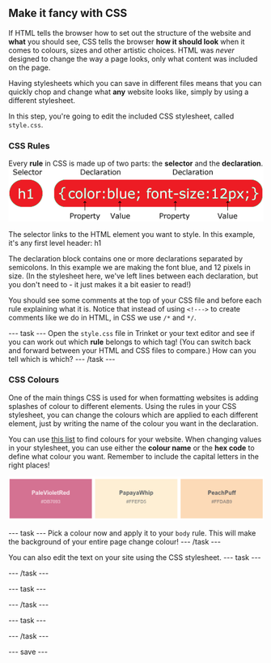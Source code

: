 ## Make it fancy with CSS

If HTML tells the browser how to set out the structure of the website and **what** you should see, CSS tells the browser **how it should look** when it comes to colours, sizes and other artistic choices. HTML was *never* designed to change the way a page looks, only what content was included on the page. 

Having stylesheets which you can save in different files means that you can quickly chop and change what **any** website looks like, simply by using a different stylesheet. 

In this step, you're going to edit the included CSS stylesheet, called ```style.css```.

### CSS Rules
Every **rule** in CSS is made up of two parts: the **selector** and the **declaration**.
![CSS Rule](images/css-rule.png)

The selector links to the HTML element you want to style. In this example, it's any first level header: h1

The declaration block contains one or more declarations separated by semicolons. In this example we are making the font blue, and 12 pixels in size. (In the stylesheet here, we've left lines between each declaration, but you don't need to - it just makes it a bit easier to read!) 

You should see some comments at the top of your CSS file and before each rule explaining what it is. Notice that instead of using ```<!--->``` to create comments like we do in HTML, in CSS we use ```/*``` and ```*/```.  

--- task ---
Open the ```style.css``` file in Trinket or your text editor and see if you can work out which **rule** belongs to which tag! (You can switch back and forward between your HTML and CSS files to compare.) How can you tell which is which?
--- /task ---

### CSS Colours
One of the main things CSS is used for when formatting websites is adding splashes of colour to different elements. Using the rules in your CSS stylesheet, you can change the colours which are applied to each different element, just by writing the name of the colour you want in the declaration.

You can use [this list](https://www.w3schools.com/cssref/css_colors.asp) to find colours for your website. When changing values in your stylesheet, you can use either the **colour name** or the **hex code** to define what colour you want. Remember to include the capital letters in the right places!  

![CSS colour examples PaleVioletRed, PapayaWhip and PeachPuff](images/sample-colours.png)

--- task ---
Pick a colour now and apply it to your ```body``` rule. This will make the background of your entire page change colour!
--- /task ---

You can also edit the text on your site using the CSS stylesheet. 
--- task ---

--- /task ---



--- task ---

--- /task ---



--- task ---

--- /task ---



--- save ---